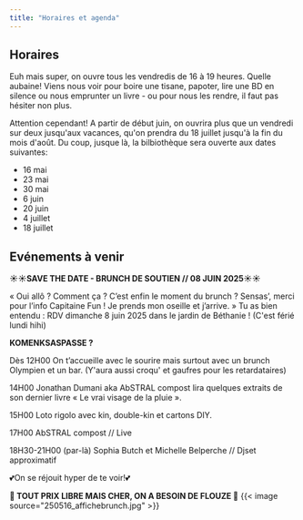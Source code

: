 ```yaml
---
title: "Horaires et agenda"
---
```


## Horaires

Euh mais super, on ouvre tous les vendredis de 16 à 19 heures. Quelle aubaine! Viens nous voir pour boire une tisane, papoter, lire une BD en silence ou nous emprunter un livre - ou pour nous les rendre, il faut pas hésiter non plus.

Attention cependant! A partir de début juin, on ouvrira plus que un vendredi sur deux jusqu'aux vacances, qu'on prendra du 18 juillet jusqu'à la fin du mois d'août. Du coup, jusque là, la bilbiothèque sera ouverte aux dates suivantes:
- 16 mai
- 23 mai
- 30 mai
- 6 juin
- 20 juin
- 4 juillet
- 18 juillet

## Evénements à venir
**☀☀SAVE THE DATE - BRUNCH DE SOUTIEN // 08 JUIN 2025☀☀**

« Oui allô ? Comment ça ? C’est enfin le moment du brunch ? Sensas’, merci pour l’info Capitaine Fun ! Je prends mon oseille et j’arrive. » Tu as bien entendu : RDV dimanche 8 juin 2025 dans le jardin de Béthanie ! (C'est férié lundi hihi)


**KOMENKSASPASSE ?**

Dès 12H00
On t’accueille avec le sourire mais surtout avec un brunch Olympien et un bar. (Y'aura aussi croqu' et gaufres pour les retardataires)

14H00
Jonathan Dumani aka AbSTRAL compost lira quelques extraits de son dernier livre « Le vrai visage de la pluie ».

15H00
Loto rigolo avec kin, double-kin et cartons DIY.

17H00
AbSTRAL compost // Live 

18H30-21H00 (par-là)
Sophia Butch et Michelle Belperche // Djset approximatif

💕On se réjouit hyper de te voir!💕

**💸 TOUT PRIX LIBRE MAIS CHER, ON A BESOIN DE FLOUZE 💸**
{{< image source="250516_affichebrunch.jpg" >}}


